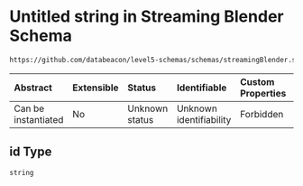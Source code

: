 # Untitled string in Streaming Blender Schema

```txt
https://github.com/databeacon/level5-schemas/schemas/streamingBlender.schema.json#/properties/pcds/properties/synced/intruder/properties/id
```



| Abstract            | Extensible | Status         | Identifiable            | Custom Properties | Additional Properties | Access Restrictions | Defined In                                                                                      |
| :------------------ | :--------- | :------------- | :---------------------- | :---------------- | :-------------------- | :------------------ | :---------------------------------------------------------------------------------------------- |
| Can be instantiated | No         | Unknown status | Unknown identifiability | Forbidden         | Allowed               | none                | [streamingBlender.schema.json\*](../../out/streamingBlender.schema.json "open original schema") |

## id Type

`string`
